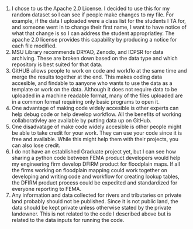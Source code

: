 1. I chose to us the Apache 2.0 License. I decided to use this for my random dataset so I can see if people make changes to my file. For example, if the data I uploaded were a class list for the students I TA for, and someone went in to change their first name, I want to have notice of what that change is so I can address the student appropriatley. The apache 2.0 license provides this capability by producing a notice for each file modified.
2. MSU Library recommends DRYAD, Zenodo, and ICPSR for data archiving. These are broken down based on the data type and which repository is best suited for that data. 
3. GitHUB allows people to work on code and workflo at the same time and merge the results together at the end. This makes coding data accesible, and findable to aanyone who wants to use the data as a template or work on the data. Although it does not require data to be uploaded in a machine readable format, many of the files uploaded are in a common format requiring only basic programs to open it. 
4. One advantage of making code widely accesible is other experts can help debug code or help develop workflow. All the benefits of working collaborativley are available by putting data up on GitHub.
5. One disadvatage of make code widely accesible is other people might be able to take credit for your work. They can use your code since it is free and available. While this might help them with their projects, you can also lose credit.
6. I do not have an established Graduate project yet, but I can see how sharing a python code between FEMA product developers would help my engineering firm develop DFIRM product for floodplain maps. If all the firms working on floodplain mapping could work together on developing and writing code and workflow for creating lookup tables, the DFIRM product process could be expedited and standardized for everyone reporting to FEMA.
7. Any information and data collected for rivers and tributaries on private land probably should not be published. Since it is not public land, the data should be kept private unless otherwise stated by the private landowner. This is not related to the code I described above but is related to the data inputs for running the code. 
